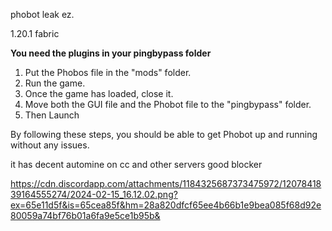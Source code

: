 phobot leak ez.

1.20.1 fabric

**You need the plugins in your pingbypass folder**

1. Put the Phobos file in the "mods" folder. 
2. Run the game. 
3. Once the game has loaded, close it. 
4. Move both the GUI file and the Phobot file to the "pingbypass" folder.
5. Then Launch

By following these steps, you should be able to get Phobot up and running without any issues.

it has decent automine on cc and other servers
good blocker

[https://cdn.discordapp.com/attachments/1184325687373475972/1207841839164555274/2024-02-15_16.12.02.png?ex=65e11d5f&is=65cea85f&hm=28a820dfcf65ee4b66b1e9bea085f68d92e80059a74bf76b01a6fa9e5ce1b95b&
](url)
